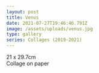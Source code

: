 ```yaml
---
layout: post
title: Venus
date: 2021-07-27T19:46:46.791Z
image: /assets/uploads/venus.jpg
type: gallery
series: Collages (2019-2021)
---
```

21 x 29.7cm\
Collage on paper